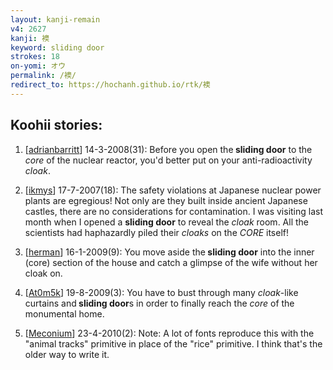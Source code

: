```yaml
---
layout: kanji-remain
v4: 2627
kanji: 襖
keyword: sliding door
strokes: 18
on-yomi: オウ
permalink: /襖/
redirect_to: https://hochanh.github.io/rtk/襖
---
```


## Koohii stories: 

1) [<a href="http://kanji.koohii.com/profile/adrianbarritt">adrianbarritt</a>] 14-3-2008(31): Before you open the<strong> sliding door</strong> to the <em>core</em> of the nuclear reactor, you&#039;d better put on your anti-radioactivity <em>cloak</em>.

2) [<a href="http://kanji.koohii.com/profile/ikmys">ikmys</a>] 17-7-2007(18): The safety violations at Japanese nuclear power plants are egregious! Not only are they built inside ancient Japanese castles, there are no considerations for contamination. I was visiting last month when I opened a <strong>sliding door</strong> to reveal the <em>cloak</em> room. All the scientists had haphazardly piled their <em>cloaks</em> on the <em>CORE</em> itself!

3) [<a href="http://kanji.koohii.com/profile/herman">herman</a>] 16-1-2009(9): You move aside the<strong> sliding door</strong> into the inner (core) section of the house and catch a glimpse of the wife without her cloak on.

4) [<a href="http://kanji.koohii.com/profile/At0m5k">At0m5k</a>] 19-8-2009(3): You have to bust through many <em>cloak</em>-like curtains and<strong> sliding door</strong>s in order to finally reach the <em>core</em> of the monumental home.

5) [<a href="http://kanji.koohii.com/profile/Meconium">Meconium</a>] 23-4-2010(2): Note: A lot of fonts reproduce this with the &quot;animal tracks&quot; primitive in place of the &quot;rice&quot; primitive. I think that&#039;s the older way to write it.

